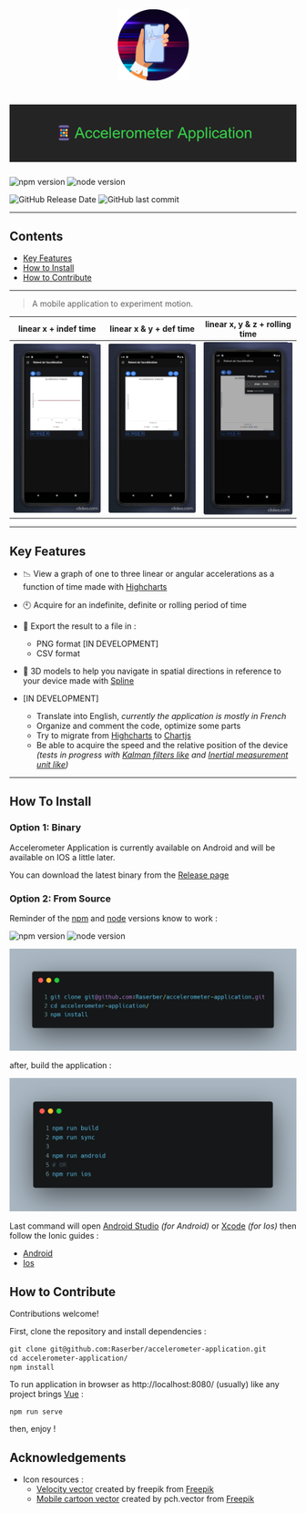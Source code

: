 <div align="center">
  <img style="width: 125px" src="images/icon.png" alt="project icon">
</div>

<h1 align="center">
  <img src="images/title.png" alt="banner"/>
</h1>

![npm version](https://img.shields.io/badge/npm-v6.14.14-blue)
![node version](https://img.shields.io/badge/node-v14.17.5-blue)

![GitHub Release Date](https://img.shields.io/github/release-date/Raserber/accelerometer-application)
![GitHub last commit](https://img.shields.io/github/last-commit/Raserber/accelerometer-application)

---

## Contents

- [Key Features](#key-features)
- [How to Install](#How-to-Install)
- [How to Contribute](#how-to-contribute)

---

> A mobile application to experiment motion.

| linear x + indef time | linear x & y + def time | linear x, y & z + rolling time
| ----------------------------- | ------------------------------ | -------------------------------
| ![demo 1](images/demos/x.gif) | ![demo 2](images/demos/xy.gif) | ![demo 3](images/demos/xyz.gif)

---

## Key Features

- 📉 View a graph of one to three linear or angular accelerations as a function of time made
  with [Highcharts](https://www.highcharts.com/)
- 🕙 Acquire for an indefinite, definite or rolling period of time
- 💾 Export the result to a file in :
    - PNG format [IN DEVELOPMENT]
    - CSV format
- 🎲 3D models to help you navigate in spatial directions in reference to your device made
  with [Spline](https://spline.design/)


- [IN DEVELOPMENT]
    - Translate into English, *currently the application is mostly in French*
    - Organize and comment the code, optimize some parts
    - Try to migrate from [Highcharts](https://www.highcharts.com/) to [Chartjs](https://www.chartjs.org/)
    - Be able to acquire the speed and the relative position of the device *(tests in progress
      with [Kalman filters like](https://en.wikipedia.org/wiki/Kalman_filter)
      and [Inertial measurement unit like](https://en.wikipedia.org/wiki/Inertial_measurement_unit))*

---

## How To Install

### Option 1: Binary

Accelerometer Application is currently available on Android and will be available on IOS a little later.

You can download the latest binary from the [Release page](https://github.com/Raserber/accelerometer-application/releases)

### Option 2: From Source

Reminder of the [npm](https://www.npmjs.com/) and [node](https://nodejs.org/en/) versions know to work :

![npm version](https://img.shields.io/badge/npm-v6.14.14-blue)
![node version](https://img.shields.io/badge/node-v14.17.5-blue)

![installation code](images/carbonInstallation.png)

after, build the application :

![build code](images/carbonBuild.png)

Last command will open [Android Studio](https://developer.android.com/studio) *(for Android)*
or [Xcode](https://developer.apple.com/xcode/) *(for Ios)* then follow the Ionic guides :

- [Android](https://ionicframework.com/docs/developing/android)
- [Ios](https://ionicframework.com/docs/developing/ios)

## How to Contribute

Contributions welcome!

First, clone the repository and install dependencies :

```shell
git clone git@github.com:Raserber/accelerometer-application.git
cd accelerometer-application/
npm install
```

To run application in browser as http://localhost:8080/ (usually) like any project brings [Vue](https://vuejs.org/) :

```shell
npm run serve
``` 

then, enjoy !

## Acknowledgements

- Icon resources :
    - [Velocity vector](https://www.freepik.com/vectors/velocity) created by freepik from [Freepik](https://www.freepik.com/)
    - [Mobile cartoon vector](https://www.freepik.com/vectors/mobile-cartoon) created by pch.vector
      from [Freepik](https://www.freepik.com/)
